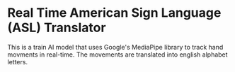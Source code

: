 # Real Time American Sign Language (ASL) Translator

This is a train AI model that uses Google's MediaPipe library to track hand movments in real-time.  The movements are translated into english alphabet letters.


